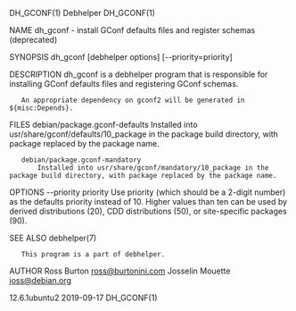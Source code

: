 DH_GCONF(1)                                                                                                                                            Debhelper                                                                                                                                            DH_GCONF(1)

NAME
       dh_gconf - install GConf defaults files and register schemas (deprecated)

SYNOPSIS
       dh_gconf [debhelper options] [--priority=priority]

DESCRIPTION
       dh_gconf is a debhelper program that is responsible for installing GConf defaults files and registering GConf schemas.

       An appropriate dependency on gconf2 will be generated in ${misc:Depends}.

FILES
       debian/package.gconf-defaults
           Installed into usr/share/gconf/defaults/10_package in the package build directory, with package replaced by the package name.

       debian/package.gconf-mandatory
           Installed into usr/share/gconf/mandatory/10_package in the package build directory, with package replaced by the package name.

OPTIONS
       --priority priority
           Use priority (which should be a 2-digit number) as the defaults priority instead of 10. Higher values than ten can be used by derived distributions (20), CDD distributions (50), or site-specific packages (90).

SEE ALSO
       debhelper(7)

       This program is a part of debhelper.

AUTHOR
       Ross Burton <ross@burtonini.com> Josselin Mouette <joss@debian.org>

12.6.1ubuntu2                                                                                                                                          2019-09-17                                                                                                                                           DH_GCONF(1)
